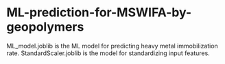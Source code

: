# ML-prediction-for-MSWIFA-by-geopolymers

ML_model.joblib is the ML model for predicting heavy metal immobilization rate.
StandardScaler.joblib is the model for standardizing input features.
